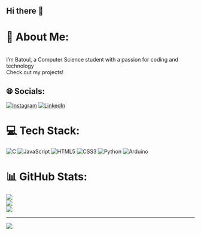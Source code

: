 ## Hi there 👋
# 💫 About Me:
<br> I’m Batoul, a Computer Science student with a passion for coding and technology<br> Check out my projects!


## 🌐 Socials:
[![Instagram](https://img.shields.io/badge/Instagram-%23E4405F.svg?logo=Instagram&logoColor=white)](https://instagram.com/https://www.instagram.com/batoulbety18/) [![LinkedIn](https://img.shields.io/badge/LinkedIn-%230077B5.svg?logo=linkedin&logoColor=white)](https://linkedin.com/in/https://www.linkedin.com/in/batoul-dib-523249325?utm_source=share&utm_campaign=share_via&utm_content=profile&utm_medium=ios_app) 

# 💻 Tech Stack:
![C](https://img.shields.io/badge/c-%2300599C.svg?style=for-the-badge&logo=c&logoColor=white) ![JavaScript](https://img.shields.io/badge/javascript-%23323330.svg?style=for-the-badge&logo=javascript&logoColor=%23F7DF1E) ![HTML5](https://img.shields.io/badge/html5-%23E34F26.svg?style=for-the-badge&logo=html5&logoColor=white) ![CSS3](https://img.shields.io/badge/css3-%231572B6.svg?style=for-the-badge&logo=css3&logoColor=white) ![Python](https://img.shields.io/badge/python-3670A0?style=for-the-badge&logo=python&logoColor=ffdd54) ![Arduino](https://img.shields.io/badge/-Arduino-00979D?style=for-the-badge&logo=Arduino&logoColor=white)
# 📊 GitHub Stats:
![](https://github-readme-stats.vercel.app/api?username=betytoula&theme=dark&hide_border=false&include_all_commits=true&count_private=true)<br/>
![](https://github-readme-streak-stats.herokuapp.com/?user=betytoula&theme=dark&hide_border=false)<br/>
![](https://github-readme-stats.vercel.app/api/top-langs/?username=betytoula&theme=dark&hide_border=false&include_all_commits=true&count_private=true&layout=compact)

---
[![](https://visitcount.itsvg.in/api?id=betytoula&icon=0&color=0)](https://visitcount.itsvg.in)

<!-- Proudly created with GPRM ( https://gprm.itsvg.in ) -->
<!--# 💫 About Me:
Hi!<br> I’m Batoul, a Computer Science student with a passion for coding and technology<br> Check out my projects!


## 🌐 Socials:
[![Instagram](https://img.shields.io/badge/Instagram-%23E4405F.svg?logo=Instagram&logoColor=white)](https://instagram.com/https://www.instagram.com/batoulbety18/) [![LinkedIn](https://img.shields.io/badge/LinkedIn-%230077B5.svg?logo=linkedin&logoColor=white)](https://linkedin.com/in/https://www.linkedin.com/in/batoul-dib-523249325?utm_source=share&utm_campaign=share_via&utm_content=profile&utm_medium=ios_app) 

# 💻 Tech Stack:
![C](https://img.shields.io/badge/c-%2300599C.svg?style=for-the-badge&logo=c&logoColor=white) ![JavaScript](https://img.shields.io/badge/javascript-%23323330.svg?style=for-the-badge&logo=javascript&logoColor=%23F7DF1E) ![HTML5](https://img.shields.io/badge/html5-%23E34F26.svg?style=for-the-badge&logo=html5&logoColor=white) ![CSS3](https://img.shields.io/badge/css3-%231572B6.svg?style=for-the-badge&logo=css3&logoColor=white) ![Python](https://img.shields.io/badge/python-3670A0?style=for-the-badge&logo=python&logoColor=ffdd54) ![Arduino](https://img.shields.io/badge/-Arduino-00979D?style=for-the-badge&logo=Arduino&logoColor=white)
# 📊 GitHub Stats:
![](https://github-readme-stats.vercel.app/api?username=betytoula&theme=dark&hide_border=false&include_all_commits=true&count_private=true)<br/>
![](https://github-readme-streak-stats.herokuapp.com/?user=betytoula&theme=dark&hide_border=false)<br/>
![](https://github-readme-stats.vercel.app/api/top-langs/?username=betytoula&theme=dark&hide_border=false&include_all_commits=true&count_private=true&layout=compact)

---
[![](https://visitcount.itsvg.in/api?id=betytoula&icon=0&color=0)](https://visitcount.itsvg.in)

<!-- Proudly created with GPRM ( https://gprm.itsvg.in ) -->


